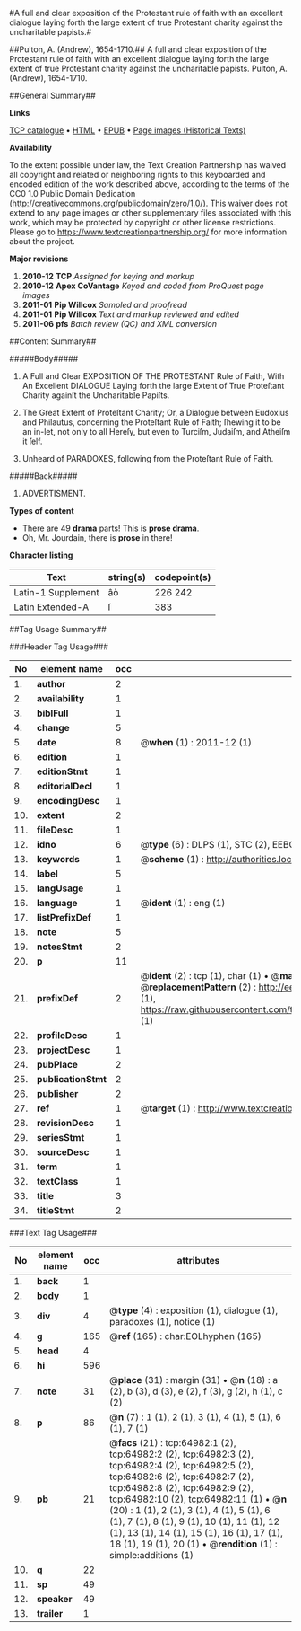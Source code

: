 #A full and clear exposition of the Protestant rule of faith with an excellent dialogue laying forth the large extent of true Protestant charity against the uncharitable papists.#

##Pulton, A. (Andrew), 1654-1710.##
A full and clear exposition of the Protestant rule of faith with an excellent dialogue laying forth the large extent of true Protestant charity against the uncharitable papists.
Pulton, A. (Andrew), 1654-1710.

##General Summary##

**Links**

[TCP catalogue](http://www.ota.ox.ac.uk/tcp/)  • 
[HTML](http://tei.it.ox.ac.uk/tcp/Texts-HTML/free/A56/A56280.html)  • 
[EPUB](http://tei.it.ox.ac.uk/tcp/Texts-EPUB/free/A56/A56280.epub) • 
[Page images (Historical Texts)](https://historicaltexts.jisc.ac.uk/eebo-12639275e)

**Availability**

To the extent possible under law, the Text Creation Partnership has waived all copyright and related or neighboring rights to this keyboarded and encoded edition of the work described above, according to the terms of the CC0 1.0 Public Domain Dedication (http://creativecommons.org/publicdomain/zero/1.0/). This waiver does not extend to any page images or other supplementary files associated with this work, which may be protected by copyright or other license restrictions. Please go to https://www.textcreationpartnership.org/ for more information about the project.

**Major revisions**

1. __2010-12__ __TCP__ *Assigned for keying and markup*
1. __2010-12__ __Apex CoVantage__ *Keyed and coded from ProQuest page images*
1. __2011-01__ __Pip Willcox__ *Sampled and proofread*
1. __2011-01__ __Pip Willcox__ *Text and markup reviewed and edited*
1. __2011-06__ __pfs__ *Batch review (QC) and XML conversion*

##Content Summary##

#####Body#####

1. A Full and Clear EXPOSITION OF THE PROTESTANT Rule of
Faith, With An Excellent DIALOGUE Laying forth the large Extent
of True Proteſtant Charity againſt the Uncharitable
Papiſts.

1. The Great Extent of Proteſtant Charity; Or,
a Dialogue between Eudoxius and Philautus,
concerning the Proteſtant Rule of Faith; ſhewing it to be an
in-let, not only to all Hereſy, but even to Turciſm,
Judaiſm, and Atheiſm it ſelf.

1. Unheard of PARADOXES, following from the
Proteſtant Rule of Faith.

#####Back#####

1. ADVERTISMENT.

**Types of content**

  * There are 49 **drama** parts! This is **prose drama**.
  * Oh, Mr. Jourdain, there is **prose** in there!

**Character listing**


|Text|string(s)|codepoint(s)|
|---|---|---|
|Latin-1 Supplement|âò|226 242|
|Latin Extended-A|ſ|383|

##Tag Usage Summary##

###Header Tag Usage###

|No|element name|occ|attributes|
|---|---|---|---|
|1.|__author__|2||
|2.|__availability__|1||
|3.|__biblFull__|1||
|4.|__change__|5||
|5.|__date__|8| @__when__ (1) : 2011-12 (1)|
|6.|__edition__|1||
|7.|__editionStmt__|1||
|8.|__editorialDecl__|1||
|9.|__encodingDesc__|1||
|10.|__extent__|2||
|11.|__fileDesc__|1||
|12.|__idno__|6| @__type__ (6) : DLPS (1), STC (2), EEBO-CITATION (1), OCLC (1), VID (1)|
|13.|__keywords__|1| @__scheme__ (1) : http://authorities.loc.gov/ (1)|
|14.|__label__|5||
|15.|__langUsage__|1||
|16.|__language__|1| @__ident__ (1) : eng (1)|
|17.|__listPrefixDef__|1||
|18.|__note__|5||
|19.|__notesStmt__|2||
|20.|__p__|11||
|21.|__prefixDef__|2| @__ident__ (2) : tcp (1), char (1)  •  @__matchPattern__ (2) : ([0-9\-]+):([0-9IVX]+) (1), (.+) (1)  •  @__replacementPattern__ (2) : http://eebo.chadwyck.com/downloadtiff?vid=$1&page=$2 (1), https://raw.githubusercontent.com/textcreationpartnership/Texts/master/tcpchars.xml#$1 (1)|
|22.|__profileDesc__|1||
|23.|__projectDesc__|1||
|24.|__pubPlace__|2||
|25.|__publicationStmt__|2||
|26.|__publisher__|2||
|27.|__ref__|1| @__target__ (1) : http://www.textcreationpartnership.org/docs/. (1)|
|28.|__revisionDesc__|1||
|29.|__seriesStmt__|1||
|30.|__sourceDesc__|1||
|31.|__term__|1||
|32.|__textClass__|1||
|33.|__title__|3||
|34.|__titleStmt__|2||


###Text Tag Usage###

|No|element name|occ|attributes|
|---|---|---|---|
|1.|__back__|1||
|2.|__body__|1||
|3.|__div__|4| @__type__ (4) : exposition (1), dialogue (1), paradoxes (1), notice (1)|
|4.|__g__|165| @__ref__ (165) : char:EOLhyphen (165)|
|5.|__head__|4||
|6.|__hi__|596||
|7.|__note__|31| @__place__ (31) : margin (31)  •  @__n__ (18) : a (2), b (3), d (3), e (2), f (3), g (2), h (1), c (2)|
|8.|__p__|86| @__n__ (7) : 1 (1), 2 (1), 3 (1), 4 (1), 5 (1), 6 (1), 7 (1)|
|9.|__pb__|21| @__facs__ (21) : tcp:64982:1 (2), tcp:64982:2 (2), tcp:64982:3 (2), tcp:64982:4 (2), tcp:64982:5 (2), tcp:64982:6 (2), tcp:64982:7 (2), tcp:64982:8 (2), tcp:64982:9 (2), tcp:64982:10 (2), tcp:64982:11 (1)  •  @__n__ (20) : 1 (1), 2 (1), 3 (1), 4 (1), 5 (1), 6 (1), 7 (1), 8 (1), 9 (1), 10 (1), 11 (1), 12 (1), 13 (1), 14 (1), 15 (1), 16 (1), 17 (1), 18 (1), 19 (1), 20 (1)  •  @__rendition__ (1) : simple:additions (1)|
|10.|__q__|22||
|11.|__sp__|49||
|12.|__speaker__|49||
|13.|__trailer__|1||
